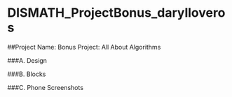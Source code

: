 # DISMATH_ProjectBonus_darylloveros

##Project Name: Bonus Project: All About Algorithms

###A. Design


###B. Blocks


###C. Phone Screenshots
